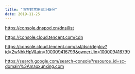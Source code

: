 ```yaml
---
title: "博客的常用网址备份"
date: 2019-11-25
---
```


https://console.dnspod.cn/dns/list

https://console.cloud.tencent.com/cdn

https://console.cloud.tencent.com/ssl/dsc/deploy?id=2wNhkHpV&uin=100009416799&ownerUin=100009416799

https://search.google.com/search-console?resource_id=sc-domain%3Amaoxunxing.com